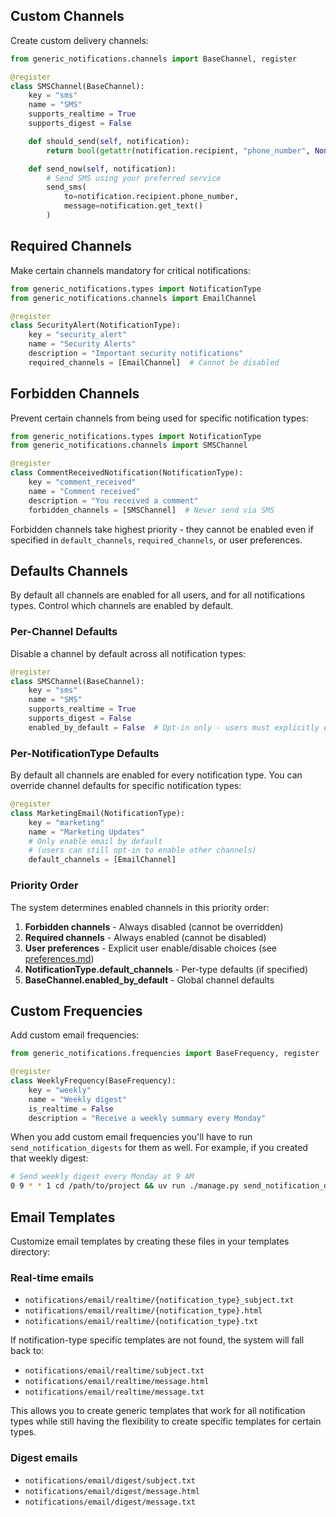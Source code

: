 ## Custom Channels

Create custom delivery channels:

```python
from generic_notifications.channels import BaseChannel, register

@register
class SMSChannel(BaseChannel):
    key = "sms"
    name = "SMS"
    supports_realtime = True
    supports_digest = False

    def should_send(self, notification):
        return bool(getattr(notification.recipient, "phone_number", None))

    def send_now(self, notification):
        # Send SMS using your preferred service
        send_sms(
            to=notification.recipient.phone_number,
            message=notification.get_text()
        )
```

## Required Channels

Make certain channels mandatory for critical notifications:

```python
from generic_notifications.types import NotificationType
from generic_notifications.channels import EmailChannel

@register
class SecurityAlert(NotificationType):
    key = "security_alert"
    name = "Security Alerts"
    description = "Important security notifications"
    required_channels = [EmailChannel]  # Cannot be disabled
```

## Forbidden Channels

Prevent certain channels from being used for specific notification types:

```python
from generic_notifications.types import NotificationType
from generic_notifications.channels import SMSChannel

@register
class CommentReceivedNotification(NotificationType):
    key = "comment_received"
    name = "Comment received"
    description = "You received a comment"
    forbidden_channels = [SMSChannel]  # Never send via SMS
```

Forbidden channels take highest priority - they cannot be enabled even if specified in `default_channels`, `required_channels`, or user preferences.

## Defaults Channels

By default all channels are enabled for all users, and for all notifications types. Control which channels are enabled by default.

### Per-Channel Defaults

Disable a channel by default across all notification types:

```python
@register
class SMSChannel(BaseChannel):
    key = "sms"
    name = "SMS"
    supports_realtime = True
    supports_digest = False
    enabled_by_default = False  # Opt-in only - users must explicitly enable
```

### Per-NotificationType Defaults

By default all channels are enabled for every notification type. You can override channel defaults for specific notification types:

```python
@register
class MarketingEmail(NotificationType):
    key = "marketing"
    name = "Marketing Updates"
    # Only enable email by default
    # (users can still opt-in to enable other channels)
    default_channels = [EmailChannel]
```

### Priority Order

The system determines enabled channels in this priority order:

1. **Forbidden channels** - Always disabled (cannot be overridden)
2. **Required channels** - Always enabled (cannot be disabled)
3. **User preferences** - Explicit user enable/disable choices (see [preferences.md](https://github.com/loopwerk/django-generic-notifications/tree/main/docs/preferences.md))
4. **NotificationType.default_channels** - Per-type defaults (if specified)
5. **BaseChannel.enabled_by_default** - Global channel defaults

## Custom Frequencies

Add custom email frequencies:

```python
from generic_notifications.frequencies import BaseFrequency, register

@register
class WeeklyFrequency(BaseFrequency):
    key = "weekly"
    name = "Weekly digest"
    is_realtime = False
    description = "Receive a weekly summary every Monday"
```

When you add custom email frequencies you'll have to run `send_notification_digests` for them as well. For example, if you created that weekly digest:

```bash
# Send weekly digest every Monday at 9 AM
0 9 * * 1 cd /path/to/project && uv run ./manage.py send_notification_digests --frequency weekly
```

## Email Templates

Customize email templates by creating these files in your templates directory:

### Real-time emails

- `notifications/email/realtime/{notification_type}_subject.txt`
- `notifications/email/realtime/{notification_type}.html`
- `notifications/email/realtime/{notification_type}.txt`

If notification-type specific templates are not found, the system will fall back to:

- `notifications/email/realtime/subject.txt`
- `notifications/email/realtime/message.html`
- `notifications/email/realtime/message.txt`

This allows you to create generic templates that work for all notification types while still having the flexibility to create specific templates for certain types.

### Digest emails

- `notifications/email/digest/subject.txt`
- `notifications/email/digest/message.html`
- `notifications/email/digest/message.txt`
